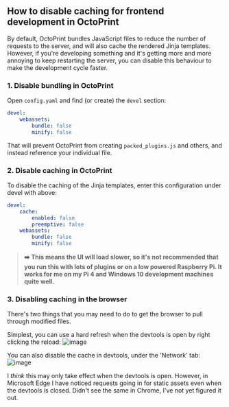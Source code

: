 ## How to disable caching for frontend development in OctoPrint

By default, OctoPrint bundles JavaScript files to reduce the number of requests to the server, and will also cache the rendered
Jinja templates. However, if you're developing something and it's getting more and more annoying to keep restarting the server, 
you can disable this behaviour to make the development cycle faster.

### 1. Disable bundling in OctoPrint

Open `config.yaml` and find (or create) the `devel` section:

```yaml
devel:
    webassets:
        bundle: false
        minify: false
```

That will prevent OctoPrint from creating `packed_plugins.js` and others, and instead reference your individual file.

### 2. Disable caching in OctoPrint

To disable the caching of the Jinja templates, enter this configuration under devel with above:

```yaml
devel:
    cache:
        enabled: false
        preemptive: false
    webassets:
        bundle: false
        minify: false
```

> **➡️ This means the UI will load slower, so it's not recommended that you run this with lots of plugins or on a low powered 
> Raspberry Pi. It works for me on my Pi 4 and Windows 10 development machines quite well.**

### 3. Disabling caching in the browser

There's two things that you may need to do to get the browser to pull through modified files.

Simplest, you can use a hard refresh when the devtools is open by right clicking the reload:
![image](https://user-images.githubusercontent.com/31997505/111193638-47310580-85b2-11eb-9366-d32f1617b7ca.png)

You can also disable the cache in devtools, under the 'Network' tab:
![image](https://user-images.githubusercontent.com/31997505/111193768-70519600-85b2-11eb-887f-5801901ed12d.png)

I *think* this may only take effect when the devtools is open. However, in Microsoft Edge I have noticed requests going in for static assets
even when the devtools is closed. Didn't see the same in Chrome, I've not yet figured it out.
